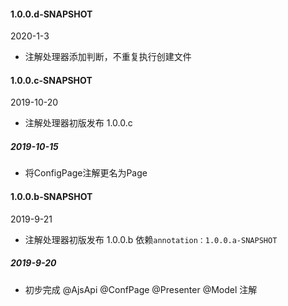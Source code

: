 

#### 1.0.0.d-SNAPSHOT
2020-1-3
- 注解处理器添加判断，不重复执行创建文件

#### 1.0.0.c-SNAPSHOT
2019-10-20
- 注解处理器初版发布 1.0.0.c

##### 2019-10-15
- 将ConfigPage注解更名为Page

#### 1.0.0.b-SNAPSHOT
2019-9-21
- 注解处理器初版发布 1.0.0.b  依赖`annotation：1.0.0.a-SNAPSHOT`

##### 2019-9-20 
- 初步完成 @AjsApi  @ConfPage  @Presenter  @Model 注解

